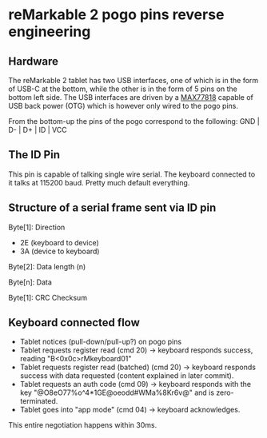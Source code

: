 # reMarkable 2 pogo pins reverse engineering

## Hardware
The reMarkable 2 tablet has two USB interfaces, one of which is in the form of USB-C at the bottom, while the other is in the form of 5 pins on the bottom left side. 
The USB interfaces are driven by a [MAX77818](https://www.analog.com/media/en/technical-documentation/data-sheets/MAX77818.pdf) capable of USB back power (OTG) which is however only wired to the pogo pins. 

From the bottom-up the pins of the pogo correspond to the following: GND | D- | D+ | ID | VCC

## The ID Pin
This pin is capable of talking single wire serial. 
The keyboard connected to it talks at 115200 baud. 
Pretty much default everything.

## Structure of a serial frame sent via ID pin
Byte[1]: Direction
- 2E (keyboard to device)
- 3A (device to keyboard)

Byte[2]: Data length (n)

Byte[n]: Data

Byte[1]: CRC Checksum

## Keyboard connected flow
- Tablet notices (pull-down/pull-up?) on pogo pins
- Tablet requests register read (cmd 20) -> keyboard responds success, reading "B<0x0c>rMkeyboard01"
- Tablet requests register read (batched) (cmd 20) -> keyboard responds success with data requested (content explained in later commit).
- Tablet requests an auth code (cmd 09) -> keyboard responds with the key "@O8eO77%o^4*1GE@oeodd#WMa%8Kr6v@" and is zero-terminated.
- Tablet goes into "app mode" (cmd 04) -> keyboard acknowledges.

This entire negotiation happens within 30ms.
